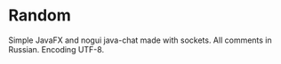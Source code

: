 # Random
Simple JavaFX and nogui java-chat made with sockets.
All comments in Russian. Encoding UTF-8.
